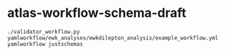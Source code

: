 # atlas-workflow-schema-draft
`./validator_workflow.py yamlworkflow/ewk_analyses/ewkdilepton_analysis/example_workflow.yml yamlworkflow justschemas`
